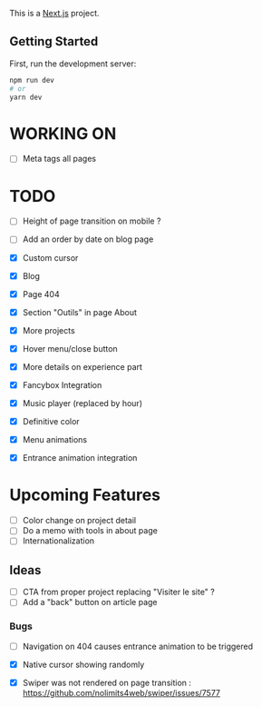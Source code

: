 This is a [Next.js](https://nextjs.org) project.

## Getting Started

First, run the development server:

```bash
npm run dev
# or
yarn dev
```
# WORKING ON
- [ ] Meta tags all pages

# TODO
- [ ] Height of page transition on mobile ?
- [ ] Add an order by date on blog page

- [x] Custom cursor
- [x] Blog
- [x] Page 404
- [x] Section "Outils" in page About
- [x] More projects
- [x] Hover menu/close button
- [x] More details on experience part
- [x] Fancybox Integration
- [x] Music player (replaced by hour)
- [x] Definitive color
- [x] Menu animations
- [x] Entrance animation integration

# Upcoming Features
- [ ] Color change on project detail
- [ ] Do a memo with tools in about page
- [ ] Internationalization

## Ideas
- [ ] CTA from proper project replacing "Visiter le site" ?
- [ ] Add a "back" button on article page
    
### Bugs
- [ ] Navigation on 404 causes entrance animation to be triggered
- [x] Native cursor showing randomly
- [x] Swiper was not rendered on page transition : https://github.com/nolimits4web/swiper/issues/7577

